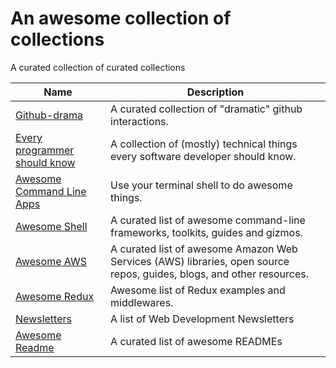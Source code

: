 # An awesome collection of collections
A curated collection of curated collections

| Name  | Description |
| ------------- | ------------- |
| [Github-drama](https://github.com/nikolas/github-drama) | A curated collection of "dramatic" github interactions. |
| [Every programmer should know](https://github.com/mr-mig/every-programmer-should-know) | A collection of (mostly) technical things every software developer should know. |
| [Awesome Command Line Apps](https://github.com/herrbischoff/awesome-command-line-apps) | Use your terminal shell to do awesome things. |
| [Awesome Shell](https://github.com/alebcay/awesome-shell) | A curated list of awesome command-line frameworks, toolkits, guides and gizmos. |
| [Awesome AWS](https://github.com/donnemartin/awesome-aws) | A curated list of awesome Amazon Web Services (AWS) libraries, open source repos, guides, blogs, and other resources. |
| [Awesome Redux](https://github.com/xgrommx/awesome-redux) | Awesome list of Redux examples and middlewares. |
| [Newsletters](https://gist.github.com/threequal/a5c58208eb0d2082b011accc06796945) | A list of Web Development Newsletters |
| [Awesome Readme](https://github.com/matiassingers/awesome-readme) | A curated list of awesome READMEs |
